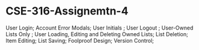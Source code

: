 ﻿# CSE-316-Assignemtn-4
User Login; 
Account Error Modals; 
User Initials ;
User Logout ;
User-Owned Lists Only ;
User Loading, Editing and Deleting Owned Lists; 
List Deletion; 
Item Editing; 
List Saving; 
Foolproof Design; 
Version Control; 
